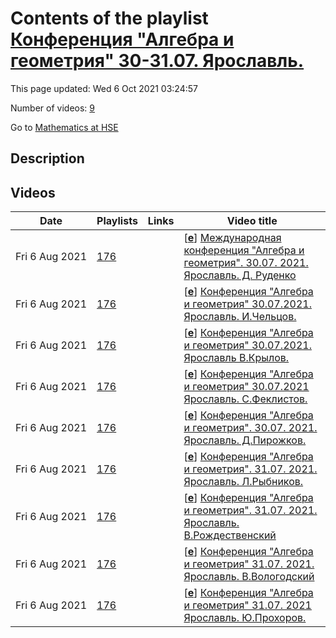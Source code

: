 # Contents of the playlist [Конференция "Алгебра и геометрия" 30-31.07. Ярославль.](https://www.youtube.com/playlist?list=PLq3E5oubNNoCeePlHgfynEmYNmBBuina2)

This page updated: Wed 6 Oct 2021 03:24:57

Number of videos: [9](#videos)

Go to [Mathematics at HSE](../README.md)

## Description



## Videos

|Date|Playlists|Links|Video title|
|---|---|---|---|
| Fri&nbsp;6&nbsp;Aug&nbsp;2021 | [176](../playlists/176 "Конференция &#34;Алгебра и геометрия&#34; 30-31.07. Ярославль.") |  | [[**e**](https://studio.youtube.com/video/p253cQkvTMo/edit "Edit")] [Международная конференция &#34;Алгебра и геометрия&#34;. 30.07. 2021. Ярославль. Д. Руденко](https://www.youtube.com/watch?v=p253cQkvTMo&list=PLq3E5oubNNoCeePlHgfynEmYNmBBuina2 "Д. Руденко. Неевклидовы тетраэдры и рациональные поверхности") |
| Fri&nbsp;6&nbsp;Aug&nbsp;2021 | [176](../playlists/176 "Конференция &#34;Алгебра и геометрия&#34; 30-31.07. Ярославль.") |  | [[**e**](https://studio.youtube.com/video/7GF7ebDmgZ4/edit "Edit")] [Конференция &#34;Алгебра и геометрия&#34; 30.07.2021. Ярославль. И.Чельцов.](https://www.youtube.com/watch?v=7GF7ebDmgZ4&list=PLq3E5oubNNoCeePlHgfynEmYNmBBuina2 "И.Чельцов. К-стабильность трехмерных неособых многообразий Фано") |
| Fri&nbsp;6&nbsp;Aug&nbsp;2021 | [176](../playlists/176 "Конференция &#34;Алгебра и геометрия&#34; 30-31.07. Ярославль.") |  | [[**e**](https://studio.youtube.com/video/cOgGW7mFWdA/edit "Edit")] [Конференция &#34;Алгебра и геометрия&#34; 30.07.2021. Ярославль В.Крылов.](https://www.youtube.com/watch?v=cOgGW7mFWdA&list=PLq3E5oubNNoCeePlHgfynEmYNmBBuina2 "В.Крылов. Геометрия аффинного Грассманиана и связанных объектов") |
| Fri&nbsp;6&nbsp;Aug&nbsp;2021 | [176](../playlists/176 "Конференция &#34;Алгебра и геометрия&#34; 30-31.07. Ярославль.") |  | [[**e**](https://studio.youtube.com/video/u4k8ref9nvI/edit "Edit")] [Конференция &#34;Алгебра и геометрия&#34; 30.07.2021 Ярославль. С.Феклистов.](https://www.youtube.com/watch?v=u4k8ref9nvI&list=PLq3E5oubNNoCeePlHgfynEmYNmBBuina2 "С.Феклистов. Об устранении компактных особенностей голоморфных функций в торических многообразиях") |
| Fri&nbsp;6&nbsp;Aug&nbsp;2021 | [176](../playlists/176 "Конференция &#34;Алгебра и геометрия&#34; 30-31.07. Ярославль.") |  | [[**e**](https://studio.youtube.com/video/93ecSrryBTc/edit "Edit")] [Конференция &#34;Алгебра и геометрия&#34;. 30.07. 2021. Ярославль. Д.Пирожков.](https://www.youtube.com/watch?v=93ecSrryBTc&list=PLq3E5oubNNoCeePlHgfynEmYNmBBuina2 "Д.Пирожков. Стабильно полуортогонально неразложимые многообразия") |
| Fri&nbsp;6&nbsp;Aug&nbsp;2021 | [176](../playlists/176 "Конференция &#34;Алгебра и геометрия&#34; 30-31.07. Ярославль.") |  | [[**e**](https://studio.youtube.com/video/1jQLYONRT20/edit "Edit")] [Конференция &#34;Алгебра и геометрия&#34;. 31.07. 2021. Ярославль.  Л.Рыбников.](https://www.youtube.com/watch?v=1jQLYONRT20&list=PLq3E5oubNNoCeePlHgfynEmYNmBBuina2 "Л.Рыбников. Анзац Бете и кристаллы") |
| Fri&nbsp;6&nbsp;Aug&nbsp;2021 | [176](../playlists/176 "Конференция &#34;Алгебра и геометрия&#34; 30-31.07. Ярославль.") |  | [[**e**](https://studio.youtube.com/video/obybidWjxuE/edit "Edit")] [Конференция &#34;Алгебра и геометрия&#34;. 31.07. 2021. Ярославль. В.Рождественский](https://www.youtube.com/watch?v=obybidWjxuE&list=PLq3E5oubNNoCeePlHgfynEmYNmBBuina2 "В.Рождественский. Проблема Стинрода о реализации циклов") |
| Fri&nbsp;6&nbsp;Aug&nbsp;2021 | [176](../playlists/176 "Конференция &#34;Алгебра и геометрия&#34; 30-31.07. Ярославль.") |  | [[**e**](https://studio.youtube.com/video/go8R-OtjWNQ/edit "Edit")] [Конференция &#34;Алгебра и геометрия&#34; 31.07. 2021. Ярославль. В.Вологодский](https://www.youtube.com/watch?v=go8R-OtjWNQ&list=PLq3E5oubNNoCeePlHgfynEmYNmBBuina2 "В.Вологодский. Объемы абелевых многообразий и модели Нерона") |
| Fri&nbsp;6&nbsp;Aug&nbsp;2021 | [176](../playlists/176 "Конференция &#34;Алгебра и геометрия&#34; 30-31.07. Ярославль.") |  | [[**e**](https://studio.youtube.com/video/z8iSovxAEyI/edit "Edit")] [Конференция &#34;Алгебра и геометрия&#34; 31.07. 2021 Ярославль. Ю.Прохоров.](https://www.youtube.com/watch?v=z8iSovxAEyI&list=PLq3E5oubNNoCeePlHgfynEmYNmBBuina2 "Ю.Прохоров. Рациональность алгебраических многообразий, представимых в виде расслоений на коники") |
